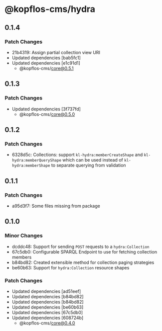 # @kopflos-cms/hydra

## 0.1.4

### Patch Changes

- 21b4319: Assign partial collection view URI
- Updated dependencies [bab5fc1]
- Updated dependencies [e1c91d1]
  - @kopflos-cms/core@0.5.1

## 0.1.3

### Patch Changes

- Updated dependencies [3f737fd]
  - @kopflos-cms/core@0.5.0

## 0.1.2

### Patch Changes

- 6328d5c: Collections: support `kl-hydra:memberCreateShape` and `kl-hydra:memberQueryShape` which can be used instead of `kl-hydra:memberShape` to separate querying from validation

## 0.1.1

### Patch Changes

- a95d3f7: Some files missing from package

## 0.1.0

### Minor Changes

- dcddc48: Support for sending `POST` requests to a `hydra:Collection`
- 67c5db0: Configurable SPARQL Endpoint to use for fetching collection members
- b84bd82: Created extensible method for collection paging strategies
- be60b63: Support for `hydra:Collection` resource shapes

### Patch Changes

- Updated dependencies [ad51eef]
- Updated dependencies [b84bd82]
- Updated dependencies [b84bd82]
- Updated dependencies [be60b63]
- Updated dependencies [67c5db0]
- Updated dependencies [608724b]
  - @kopflos-cms/core@0.4.0
